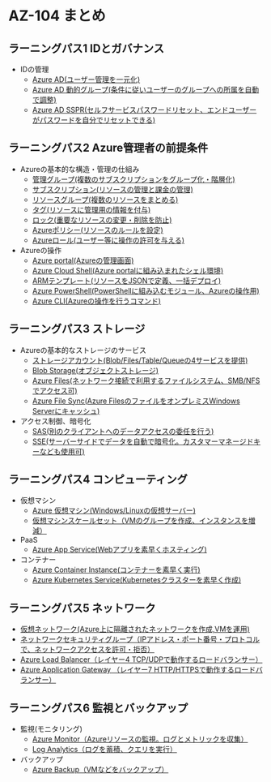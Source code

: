 # AZ-104 まとめ

## ラーニングパス1 IDとガバナンス

- IDの管理
  - [Azure AD(ユーザー管理を一元化)](https://learn.microsoft.com/ja-jp/azure/active-directory/fundamentals/active-directory-whatis)
  - [Azure AD 動的グループ(条件に従いユーザーのグループへの所属を自動で調整)](https://learn.microsoft.com/ja-jp/azure/active-directory/enterprise-users/groups-dynamic-membership)
  - [Azure AD SSPR(セルフサービスパスワードリセット、エンドユーザーがパスワードを自分でリセットできる)](https://learn.microsoft.com/ja-jp/azure/active-directory/authentication/concept-sspr-howitworks)

## ラーニングパス2 Azure管理者の前提条件

- Azureの基本的な構造・管理の仕組み
  - [管理グループ(複数のサブスクリプションをグループ化・階層化)](https://learn.microsoft.com/ja-jp/azure/governance/management-groups/overview)
  - [サブスクリプション(リソースの管理と課金の管理)](https://learn.microsoft.com/ja-jp/azure/cloud-adoption-framework/ready/considerations/fundamental-concepts#azure-subscription-purposes)
  - [リソースグループ(複数のリソースをまとめる)](https://learn.microsoft.com/ja-jp/azure/azure-resource-manager/management/manage-resource-groups-portal)
  - [タグ(リソースに管理用の情報を付与)](https://learn.microsoft.com/ja-jp/azure/azure-resource-manager/management/tag-resources)
  - [ロック(重要なリソースの変更・削除を防止)](https://learn.microsoft.com/ja-jp/azure/azure-resource-manager/management/lock-resources?tabs=json)
  - [Azureポリシー(リソースのルールを設定)](https://learn.microsoft.com/ja-jp/azure/governance/policy/overview)
  - [Azureロール(ユーザー等に操作の許可を与える)](https://learn.microsoft.com/ja-jp/azure/role-based-access-control/overview)
- Azureの操作
  - [Azure portal(Azureの管理画面)](https://learn.microsoft.com/ja-jp/azure/azure-portal/azure-portal-overview)
  - [Azure Cloud Shell(Azure portalに組み込まれたシェル環境)](https://learn.microsoft.com/ja-jp/azure/cloud-shell/quickstart-powershell)
  - [ARMテンプレート(リソースをJSONで定義、一括デプロイ) ](https://learn.microsoft.com/ja-jp/azure/azure-resource-manager/templates/overview)
  - [Azure PowerShell(PowerShellに組み込むモジュール、Azureの操作用) ](https://learn.microsoft.com/ja-jp/powershell/azure/what-is-azure-powershell?view=azps-9.4.0)
  - [Azure CLI(Azureの操作を行うコマンド) ](https://learn.microsoft.com/ja-jp/cli/azure/what-is-azure-cli)


## ラーニングパス3 ストレージ

- Azureの基本的なストレージのサービス
  - [ストレージアカウント(Blob/Files/Table/Queueの4サービスを提供)](https://learn.microsoft.com/ja-jp/azure/storage/common/storage-account-overview)
  - [Blob Storage(オブジェクトストレージ)](https://learn.microsoft.com/ja-jp/azure/storage/blobs/storage-blobs-introduction)
  - [Azure Files(ネットワーク接続で利用するファイルシステム、SMB/NFSでアクセス可)](https://learn.microsoft.com/ja-jp/azure/storage/files/storage-files-introduction)
  - [Azure File Sync(Azure FilesのファイルをオンプレミスWindows Serverにキャッシュ)](https://learn.microsoft.com/ja-jp/azure/storage/file-sync/file-sync-introduction)
- アクセス制御、暗号化
  - [SAS(別のクライアントへのデータアクセスの委任を行う)](https://learn.microsoft.com/ja-jp/azure/storage/common/storage-sas-overview)
  - [SSE(サーバーサイドでデータを自動で暗号化。カスタマーマネージドキーなども使用可)](https://learn.microsoft.com/ja-jp/azure/storage/common/storage-service-encryption)

## ラーニングパス4 コンピューティング

- 仮想マシン
  - [Azure 仮想マシン(Windows/Linuxの仮想サーバー)](https://learn.microsoft.com/ja-jp/azure/virtual-machines/overview)
  - [仮想マシンスケールセット（VMのグループを作成、インスタンスを増減）](https://learn.microsoft.com/ja-jp/azure/virtual-machine-scale-sets/overview)
- PaaS
  - [Azure App Service(Webアプリを素早くホスティング)](https://learn.microsoft.com/ja-jp/azure/app-service/overview)
- コンテナー
  - [Azure Container Instance(コンテナーを素早く実行)](https://learn.microsoft.com/ja-jp/azure/container-instances/container-instances-overview)
  - [Azure Kubernetes Service(Kubernetesクラスターを素早く作成)](https://learn.microsoft.com/ja-jp/azure/aks/intro-kubernetes)

## ラーニングパス5 ネットワーク

- [仮想ネットワーク(Azure上に隔離されたネットワークを作成,VMを運用)](https://learn.microsoft.com/ja-jp/azure/virtual-network/virtual-networks-overview)
- [ネットワークセキュリティグループ（IPアドレス・ポート番号・プロトコルで、ネットワークアクセスを許可・拒否）](https://learn.microsoft.com/ja-jp/azure/virtual-network/network-security-groups-overview)
- [Azure Load Balancer（レイヤー4 TCP/UDPで動作するロードバランサー）](https://learn.microsoft.com/ja-jp/azure/load-balancer/load-balancer-overview)
- [Azure Application Gateway （レイヤー7 HTTP/HTTPSで動作するロードバランサー）](https://learn.microsoft.com/ja-jp/azure/application-gateway/overview)

## ラーニングパス6 監視とバックアップ

- 監視(モニタリング)
  - [Azure Monitor（Azureリソースの監視。ログとメトリックを収集）](https://learn.microsoft.com/ja-jp/azure/azure-monitor/overview)
  - [Log Analytics（ログを蓄積、クエリを実行）](https://learn.microsoft.com/ja-jp/azure/azure-monitor/logs/log-analytics-overview)
- バックアップ
  - [Azure Backup（VMなどをバックアップ）](https://learn.microsoft.com/ja-jp/azure/backup/backup-overview)
